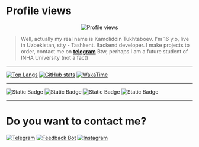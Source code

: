 # Profile views

<p align="center">
  <img src="https://count.getloli.com/get/@kamolgks" alt="Profile views">
</p>
<!-- ![Counter](https://count.getloli.com/get/@kamolgks) -->

> Well, actually my real name is Kamoliddin Tukhtaboev. I'm 16 y.o, live in Uzbekistan, sity - Tashkent. Backend developer. I make projects to order, contact me on [**telegram**](https://t.me/kamolgks) Btw, perhaps I am a future student of INHA University (not a fact)
> 
<!-- > [bio](https://t.me/kamolgks_bio) | [shitmodules](https://t.me/shitmodules) -->

---

[![Top Langs](https://github-readme-stats.vercel.app/api/top-langs/?username=kamolgks&show_icons=true&theme=dracula&border_radius=10&hide_border=true&hide_title=true&langs_count=3)](https://github.com/anuraghazra/github-readme-stats)
[![GitHub stats](https://github-readme-stats.vercel.app/api?username=kamolgks&count_private=true&show_icons=true&theme=dracula&border_radius=10&hide_border=true&hide_title=true)](https://github.com/anuraghazra/github-readme-stats)
[![WakaTime](https://github-readme-stats.vercel.app/api/wakatime?username=kamolgks&show_icons=true&theme=dracula&border_radius=10&hide_border=true&hide_title=true&langs_count=5)](https://github.com/anuraghazra/github-readme-stats)

---

![Static Badge](https://img.shields.io/badge/-Python-090909?style=for-the-badge&logo=python&logoColor=47C5FB)
![Static Badge](https://img.shields.io/badge/-JavaScript-090909?style=for-the-badge&logo=javascript&logoColor=47C5FB)
![Static Badge](https://img.shields.io/badge/-html-090909?style=for-the-badge&logo=html&logoColor=47C5FB)
![Static Badge](https://img.shields.io/badge/-css-090909?style=for-the-badge&logo=css&logoColor=47C5FB)

---

# Do you want to contact me?

[![Telegram](https://img.icons8.com/fluency/40/000000/telegram-app.png)](https://t.me/kamolgks)
[![Feedback Bot](https://img.icons8.com/?size=40&id=50200&format=png)](https://t.me/fkamolgks_bot)
[![Instagram](https://img.icons8.com/fluency/48/instagram-new.png)](https://instagram.com/kamolgks/)
